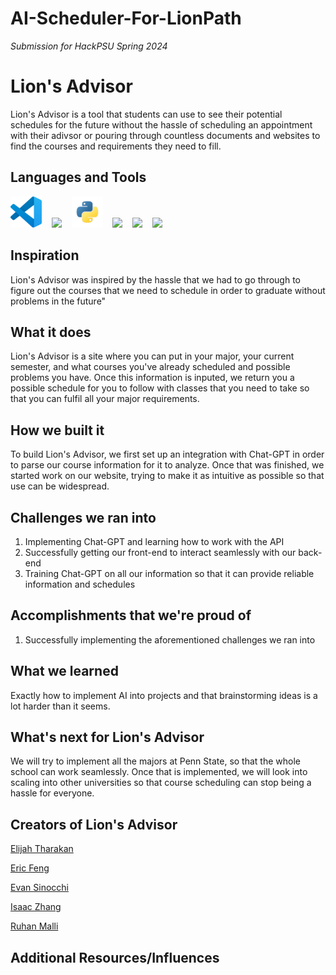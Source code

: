 # AI-Scheduler-For-LionPath

*Submission for HackPSU Spring 2024*

# Lion's Advisor
Lion's Advisor is a tool that students can use to see their potential schedules for the future without the hassle of scheduling an appointment with their adivsor or pouring through countless documents and websites to find the courses and requirements they need to fill.

## Languages and Tools
<div>
    <img width=50px src="https://raw.githubusercontent.com/github/explore/80688e429a7d4ef2fca1e82350fe8e3517d3494d/topics/visual-studio-code/visual-studio-code.png">&nbsp;&nbsp;&nbsp;
    <img width=50px src="https://ms-vsliveshare.gallerycdn.vsassets.io/extensions/ms-vsliveshare/vsliveshare-pack/0.4.0/1591125099437/Microsoft.VisualStudio.Services.Icons.Default">&nbsp;&nbsp;&nbsp;
    <img width=50px src="https://raw.githubusercontent.com/github/explore/80688e429a7d4ef2fca1e82350fe8e3517d3494d/topics/python/python.png">&nbsp;&nbsp;&nbsp;
    <img width=50px src="https://upload.wikimedia.org/wikipedia/commons/thumb/5/5f/Windows_logo_-_2012.svg/2048px-Windows_logo_-_2012.svg.png">&nbsp;&nbsp;&nbsp;
    <img width=50px src="https://static.vecteezy.com/system/resources/previews/021/495/993/original/chatgpt-openai-logo-icon-free-png.png">&nbsp;&nbsp;&nbsp;
    <img width=50px src="https://upload.wikimedia.org/wikipedia/commons/thumb/9/93/Amazon_Web_Services_Logo.svg/2560px-Amazon_Web_Services_Logo.svg.png">&nbsp;&nbsp;&nbsp;
</div>

## Inspiration
Lion's Advisor was inspired by the hassle that we had to go through to figure out the courses that we need to schedule in order to graduate without problems in the future"

## What it does
Lion's Advisor is a site where you can put in your major, your current semester, and what courses you've already scheduled and possible problems you have. Once this information is inputed, we return you a possible schedule for you to follow with classes that you need to take so that you can fulfil all your major requirements.

## How we built it
To build Lion's Advisor, we first set up an integration with Chat-GPT in order to parse our course information for it to analyze. Once that was finished, we started work on our website, trying to make it as intuitive as possible so that use can be widespread.

## Challenges we ran into
1. Implementing Chat-GPT and learning how to work with the API
2. Successfully getting our front-end to interact seamlessly with our back-end
3. Training Chat-GPT on all our information so that it can provide reliable information and schedules

## Accomplishments that we're proud of
1. Successfully implementing the aforementioned challenges we ran into

## What we learned
Exactly how to implement AI into projects and that brainstorming ideas is a lot harder than it seems.

## What's next for Lion's Advisor
We will try to implement all the majors at Penn State, so that the whole school can work seamlessly. Once that is implemented, we will look into scaling into other universities so that course scheduling can stop being a hassle for everyone.

## Creators of Lion's Advisor
[Elijah Tharakan](https://github.com/darthkittie)

[Eric Feng](https://github.com/Eric1K)

[Evan Sinocchi](https://github.com/esinocchi)

[Isaac Zhang](https://github.com/LtPlaz)

[Ruhan Malli](https://github.com/ruhan1001)

## Additional Resources/Influences
